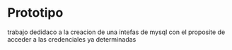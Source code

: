 ﻿# Prototipo

trabajo dedidaco a la creacion de una intefas de mysql con el proposite de acceder a las credenciales ya determinadas




